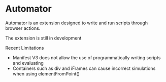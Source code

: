 # Automator
Automator is an extension designed to write and run scripts through browser actions.

The extension is still in development

Recent Limitations
- Manifest V3 does not allow the use of programmatically writing scripts and evaluating
- Containers such as div and iFrames can cause incorrect simulations when using elementFromPoint()
